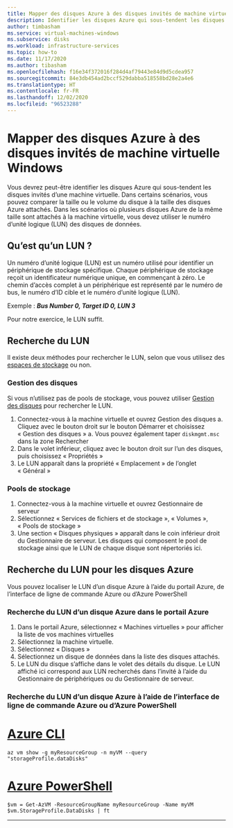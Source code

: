 ```yaml
---
title: Mapper des disques Azure à des disques invités de machine virtuelle Windows
description: Identifier les disques Azure qui sous-tendent les disques invités d’une machine virtuelle Windows.
author: timbasham
ms.service: virtual-machines-windows
ms.subservice: disks
ms.workload: infrastructure-services
ms.topic: how-to
ms.date: 11/17/2020
ms.author: tibasham
ms.openlocfilehash: f16e34f372016f284d4af79443e84d9d5cdea957
ms.sourcegitcommit: 84e3db454ad2bccf529dabba518558bd28e2a4e6
ms.translationtype: HT
ms.contentlocale: fr-FR
ms.lasthandoff: 12/02/2020
ms.locfileid: "96523288"
---
```

# <a name="how-to-map-azure-disks-to-windows-vm-guest-disks"></a>Mapper des disques Azure à des disques invités de machine virtuelle Windows

Vous devrez peut-être identifier les disques Azure qui sous-tendent les disques invités d’une machine virtuelle. Dans certains scénarios, vous pouvez comparer la taille ou le volume du disque à la taille des disques Azure attachés. Dans les scénarios où plusieurs disques Azure de la même taille sont attachés à la machine virtuelle, vous devez utiliser le numéro d’unité logique (LUN) des disques de données. 

## <a name="what-is-a-lun"></a>Qu’est qu’un LUN ?

Un numéro d’unité logique (LUN) est un numéro utilisé pour identifier un périphérique de stockage spécifique. Chaque périphérique de stockage reçoit un identificateur numérique unique, en commençant à zéro. Le chemin d’accès complet à un périphérique est représenté par le numéro de bus, le numéro d’ID cible et le numéro d’unité logique (LUN). 

Exemple : ***Bus Number 0, Target ID 0, LUN 3***

Pour notre exercice, le LUN suffit.

## <a name="finding-the-lun"></a>Recherche du LUN

Il existe deux méthodes pour rechercher le LUN, selon que vous utilisez des [espaces de stockage](https://docs.microsoft.com/windows-server/storage/storage-spaces/overview) ou non.

### <a name="disk-management"></a>Gestion des disques

Si vous n’utilisez pas de pools de stockage, vous pouvez utiliser [Gestion des disques](https://docs.microsoft.com/windows-server/storage/disk-management/overview-of-disk-management) pour rechercher le LUN.

1. Connectez-vous à la machine virtuelle et ouvrez Gestion des disques a. Cliquez avec le bouton droit sur le bouton Démarrer et choisissez « Gestion des disques » a. Vous pouvez également taper `diskmgmt.msc` dans la zone Rechercher
1. Dans le volet inférieur, cliquez avec le bouton droit sur l’un des disques, puis choisissez « Propriétés »
1. Le LUN apparaît dans la propriété « Emplacement » de l’onglet « Général »

### <a name="storage-pools"></a>Pools de stockage

1. Connectez-vous à la machine virtuelle et ouvrez Gestionnaire de serveur
1. Sélectionnez « Services de fichiers et de stockage », « Volumes », « Pools de stockage »
1. Une section « Disques physiques » apparaît dans le coin inférieur droit du Gestionnaire de serveur. Les disques qui composent le pool de stockage ainsi que le LUN de chaque disque sont répertoriés ici.

## <a name="finding-the-lun-for-the-azure-disks"></a>Recherche du LUN pour les disques Azure

Vous pouvez localiser le LUN d’un disque Azure à l’aide du portail Azure, de l’interface de ligne de commande Azure ou d’Azure PowerShell

### <a name="finding-an-azure-disks-lun-in-the-azure-portal"></a>Recherche du LUN d’un disque Azure dans le portail Azure

1. Dans le portail Azure, sélectionnez « Machines virtuelles » pour afficher la liste de vos machines virtuelles
1. Sélectionnez la machine virtuelle.
1. Sélectionnez « Disques »
1. Sélectionnez un disque de données dans la liste des disques attachés.
1. Le LUN du disque s’affiche dans le volet des détails du disque. Le LUN affiché ici correspond aux LUN recherchés dans l’invité à l’aide du Gestionnaire de périphériques ou du Gestionnaire de serveur.

### <a name="finding-an-azure-disks-lun-using-azure-cli-or-azure-powershell"></a>Recherche du LUN d’un disque Azure à l’aide de l’interface de ligne de commande Azure ou d’Azure PowerShell

# <a name="azure-cli"></a>[Azure CLI](#tab/azure-cli)
```azurecli-interactive
az vm show -g myResourceGroup -n myVM --query "storageProfile.dataDisks"
```

# <a name="azure-powershell"></a>[Azure PowerShell](#tab/azure-powershell)
```azurepowershell-interactive
$vm = Get-AzVM -ResourceGroupName myResourceGroup -Name myVM
$vm.StorageProfile.DataDisks | ft
```
---
